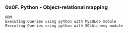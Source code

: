 ### 0x0F. Python - Object-relational mapping

    ORM
    Executing Queries using python with MySQLdb module
    Executing Queries using python with SQLAlchemy module